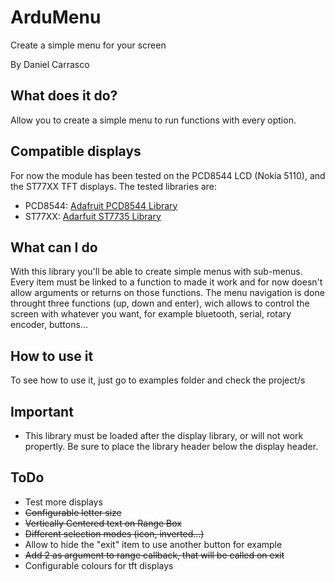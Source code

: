 # ArduMenu
Create a simple menu for your screen

By Daniel Carrasco

## What does it do?
Allow you to create a simple menu to run functions with every option.

## Compatible displays
For now the module has been tested on the PCD8544 LCD (Nokia 5110), and the ST77XX TFT displays. The tested libraries are:

- PCD8544: [Adafruit PCD8544 Library](https://github.com/adafruit/Adafruit-PCD8544-Nokia-5110-LCD-library)
- ST77XX: [Adarfuit ST7735 Library](https://github.com/adafruit/Adafruit-ST7735-Library)

## What can I do
With this library you'll be able to create simple menus with sub-menus. Every item must be linked to a function to made it work and for now doesn't allow arguments or returns on those functions. The menu navigation is done throught three functions (up, down and enter), wich allows to control the screen with whatever you want, for example bluetooth, serial, rotary encoder, buttons...

## How to use it
To see how to use it, just go to examples folder and check the project/s

## Important
- This library must be loaded after the display library, or will not work propertly. Be sure to place the library header below the display header.

## ToDo
* Test more displays
* ~~Configurable letter size~~
* ~~Vertically Centered text on Range Box~~
* ~~Different selection modes (icon, inverted...)~~
* Allow to hide the "exit" item to use another button for example
* ~~Add 2 as argument to range callback, that will be called on exit~~
* Configurable colours for tft displays